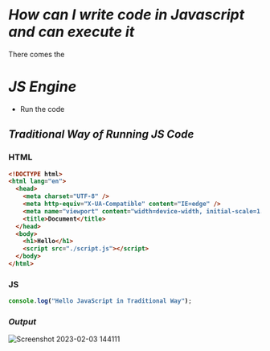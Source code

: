 # _How can I write code in Javascript and can execute it_

There comes the

# _JS Engine_
- Run the code

## _Traditional Way of Running JS Code_

### HTML
<b>

```html
<!DOCTYPE html>
<html lang="en">
  <head>
    <meta charset="UTF-8" />
    <meta http-equiv="X-UA-Compatible" content="IE=edge" />
    <meta name="viewport" content="width=device-width, initial-scale=1.0" />
    <title>Document</title>
  </head>
  <body>
    <h1>Hello</h1>
    <script src="./script.js"></script>
  </body>
</html>
```


### JS

```javascript
console.log("Hello JavaScript in Traditional Way");
```
</b>

### _Output_
![Screenshot 2023-02-03 144111](https://user-images.githubusercontent.com/91872149/216559436-316016a1-985c-4525-819d-79e6011967ba.png)
